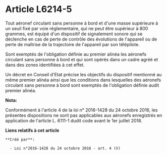# Article L6214-5

Tout aéronef circulant sans personne à bord et d'une masse supérieure à un seuil fixé par voie réglementaire, qui ne peut
être supérieur à 800 grammes, est équipé d'un dispositif de signalement sonore qui se déclenche en cas de perte de contrôle
des évolutions de l'appareil ou de perte de maîtrise de la trajectoire de l'appareil par son télépilote. 

Sont exemptés de l'obligation définie au premier alinéa les aéronefs circulant sans personne à bord et qui sont opérés dans
un cadre agréé et dans des zones identifiées à cet effet. 

Un décret en Conseil d'Etat précise les objectifs du dispositif mentionné au même premier alinéa ainsi que les conditions
dans lesquelles des aéronefs circulant sans personne à bord sont exemptés de l'obligation définie audit premier alinéa.

**Nota:**

Conformément à l'article 4 de la loi n° 2016-1428 du 24 octobre 2016, les présentes dispositions ne sont pas applicables aux
aéronefs enregistrés en application de l'article L. 6111-1 dudit code avant le 1er juillet 2018.

**Liens relatifs à cet article**

	**Créé par**:

	  - Loi n°2016-1428 du 24 octobre 2016 - art. 4 (V)
